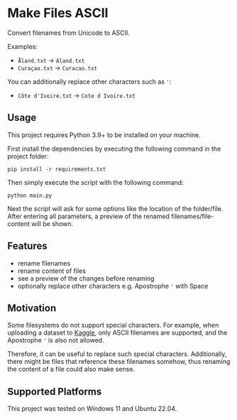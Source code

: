 # Make Files ASCII

Convert filenames from Unicode to ASCII.

Examples: 
- `Åland.txt` → `Aland.txt`
- `Curaçao.txt` → `Curacao.txt`

You can additionally replace other characters such as `'`:
- `Côte d'Ivoire.txt` → `Cote d Ivoire.txt`

## Usage

This project requires Python 3.9+ to be installed on your machine.

First install the dependencies by executing the following command in the project folder:

```console
pip install -r requirements.txt
```

Then simply execute the script with the following command:

```console
python main.py
```

Next the script will ask for some options like the location of the folder/file. 
After entering all parameters, a preview of the renamed filenames/file-content will be shown.


## Features

- rename filenames
- rename content of files
- see a preview of the changes before renaming
- optionally replace other characters e.g. Apostrophe `'` with Space ` `

## Motivation 

Some filesystems do not support special characters. 
For example, when uploading a dataset to [Kaggle](https://www.kaggle.com/), only ASCII filenames are supported, and the Apostrophe `'` is also not allowed. 

Therefore, it can be useful to replace such special characters. 
Additionally, there might be files that reference these filenames somehow, thus renaming the content of a file could also make sense.

## Supported Platforms

This project was tested on Windows 11 and Ubuntu 22.04.
